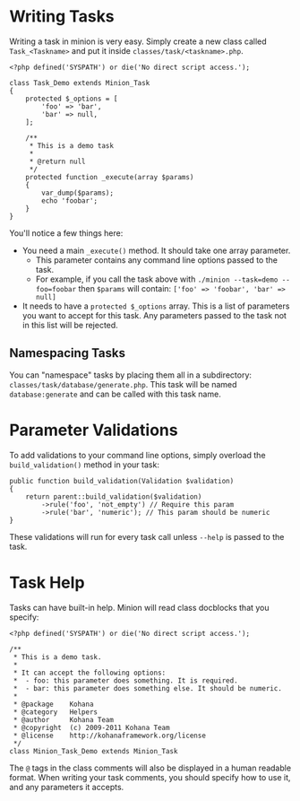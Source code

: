 # Writing Tasks

Writing a task in minion is very easy. Simply create a new class called `Task_<Taskname>` and put it inside `classes/task/<taskname>.php`.

    <?php defined('SYSPATH') or die('No direct script access.');

    class Task_Demo extends Minion_Task
    {
        protected $_options = [
            'foo' => 'bar',
            'bar' => null,
        ];

        /**
         * This is a demo task
         *
         * @return null
         */
        protected function _execute(array $params)
        {
            var_dump($params);
            echo 'foobar';
        }
    }

You'll notice a few things here:

 - You need a main `_execute()` method. It should take one array parameter.
   - This parameter contains any command line options passed to the task.
   - For example, if you call the task above with `./minion --task=demo --foo=foobar` then `$params` will contain: `['foo' => 'foobar', 'bar' => null]`
 - It needs to have a `protected $_options` array. This is a list of parameters you want to accept for this task. Any parameters passed to the task not in this list will be rejected.

## Namespacing Tasks

You can "namespace" tasks by placing them all in a subdirectory: `classes/task/database/generate.php`. This task will be named `database:generate` and can be called with this task name.

# Parameter Validations

To add validations to your command line options, simply overload the `build_validation()` method in your task:

    public function build_validation(Validation $validation)
    {
        return parent::build_validation($validation)
            ->rule('foo', 'not_empty') // Require this param
            ->rule('bar', 'numeric'); // This param should be numeric
    }

These validations will run for every task call unless `--help` is passed to the task.

# Task Help

Tasks can have built-in help. Minion will read class docblocks that you specify:

    <?php defined('SYSPATH') or die('No direct script access.');

    /**
     * This is a demo task.
     *
     * It can accept the following options:
     *  - foo: this parameter does something. It is required.
     *  - bar: this parameter does something else. It should be numeric.
     *
     * @package    Kohana
     * @category   Helpers
     * @author     Kohana Team
     * @copyright  (c) 2009-2011 Kohana Team
     * @license    http://kohanaframework.org/license
     */
    class Minion_Task_Demo extends Minion_Task

The `@` tags in the class comments will also be displayed in a human readable format. When writing your task comments, you should specify how to use it, and any parameters it accepts.
